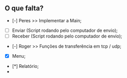 ## O que falta?
- [-] Peres >> Implementar a Main;
- [ ] Enviar (Script rodando pelo computador de envio);
- [ ] Receber (Script rodando pelo computador de envio);
- [-] Roger >> Funções de transferência em tcp / udp;
- [x] Menu;
- [*] Relatório;
- 
